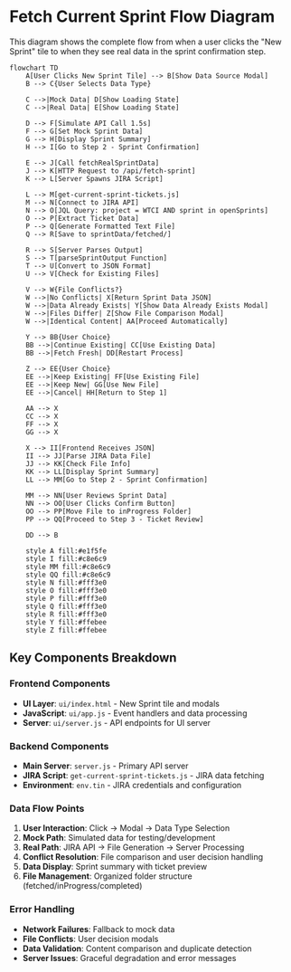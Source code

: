 # Fetch Current Sprint Flow Diagram

This diagram shows the complete flow from when a user clicks the "New Sprint" tile to when they see real data in the sprint confirmation step.

```mermaid
flowchart TD
    A[User Clicks New Sprint Tile] --> B[Show Data Source Modal]
    B --> C{User Selects Data Type}
    
    C -->|Mock Data| D[Show Loading State]
    C -->|Real Data| E[Show Loading State]
    
    D --> F[Simulate API Call 1.5s]
    F --> G[Set Mock Sprint Data]
    G --> H[Display Sprint Summary]
    H --> I[Go to Step 2 - Sprint Confirmation]
    
    E --> J[Call fetchRealSprintData]
    J --> K[HTTP Request to /api/fetch-sprint]
    K --> L[Server Spawns JIRA Script]
    
    L --> M[get-current-sprint-tickets.js]
    M --> N[Connect to JIRA API]
    N --> O[JQL Query: project = WTCI AND sprint in openSprints]
    O --> P[Extract Ticket Data]
    P --> Q[Generate Formatted Text File]
    Q --> R[Save to sprintData/fetched/]
    
    R --> S[Server Parses Output]
    S --> T[parseSprintOutput Function]
    T --> U[Convert to JSON Format]
    U --> V[Check for Existing Files]
    
    V --> W{File Conflicts?}
    W -->|No Conflicts| X[Return Sprint Data JSON]
    W -->|Data Already Exists| Y[Show Data Already Exists Modal]
    W -->|Files Differ| Z[Show File Comparison Modal]
    W -->|Identical Content| AA[Proceed Automatically]
    
    Y --> BB{User Choice}
    BB -->|Continue Existing| CC[Use Existing Data]
    BB -->|Fetch Fresh| DD[Restart Process]
    
    Z --> EE{User Choice}
    EE -->|Keep Existing| FF[Use Existing File]
    EE -->|Keep New| GG[Use New File]
    EE -->|Cancel| HH[Return to Step 1]
    
    AA --> X
    CC --> X
    FF --> X
    GG --> X
    
    X --> II[Frontend Receives JSON]
    II --> JJ[Parse JIRA Data File]
    JJ --> KK[Check File Info]
    KK --> LL[Display Sprint Summary]
    LL --> MM[Go to Step 2 - Sprint Confirmation]
    
    MM --> NN[User Reviews Sprint Data]
    NN --> OO[User Clicks Confirm Button]
    OO --> PP[Move File to inProgress Folder]
    PP --> QQ[Proceed to Step 3 - Ticket Review]
    
    DD --> B
    
    style A fill:#e1f5fe
    style I fill:#c8e6c9
    style MM fill:#c8e6c9
    style QQ fill:#c8e6c9
    style N fill:#fff3e0
    style O fill:#fff3e0
    style P fill:#fff3e0
    style Q fill:#fff3e0
    style R fill:#fff3e0
    style Y fill:#ffebee
    style Z fill:#ffebee
```

## Key Components Breakdown

### Frontend Components
- **UI Layer**: `ui/index.html` - New Sprint tile and modals
- **JavaScript**: `ui/app.js` - Event handlers and data processing
- **Server**: `ui/server.js` - API endpoints for UI server

### Backend Components  
- **Main Server**: `server.js` - Primary API server
- **JIRA Script**: `get-current-sprint-tickets.js` - JIRA data fetching
- **Environment**: `env.tin` - JIRA credentials and configuration

### Data Flow Points
1. **User Interaction**: Click → Modal → Data Type Selection
2. **Mock Path**: Simulated data for testing/development
3. **Real Path**: JIRA API → File Generation → Server Processing
4. **Conflict Resolution**: File comparison and user decision handling
5. **Data Display**: Sprint summary with ticket preview
6. **File Management**: Organized folder structure (fetched/inProgress/completed)

### Error Handling
- **Network Failures**: Fallback to mock data
- **File Conflicts**: User decision modals
- **Data Validation**: Content comparison and duplicate detection
- **Server Issues**: Graceful degradation and error messages
